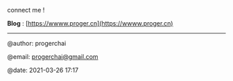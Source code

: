 connect me !

**Blog** : [https://wwww.proger.cn](https://wwww.proger.cn)

---

@author: progerchai

@email: progerchai@gmail.com

@date: 2021-03-26 17:17
